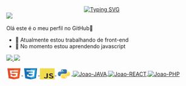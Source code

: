 <div align="center">
  <a href="https://git.io/typing-svg" target="_blank"><img src="https://readme-typing-svg.demolab.com?           font=Fira+Code&weight=600&size=25&duration=4000&pause=1000&color=1F2232center=true&vCenter=true&width=435&lines=Hi!+My+name+is+João!;Welcome." alt="Typing SVG" /></a>
</div>
<div>
    <a href="https://www.instagram.com/joaorochadev/" target="_blank"> 
    <img src="https://img.shields.io/badge/-Instagram-%23E4405F?style=for-the- badge&logo=instagram&logoColor=white" target="_blank"></a>
</div>

Olá este é o meu perfil no GitHub👋

- 🔭 Atualmente estou trabalhando de front-end
- 🌱 No momento estou aprendendo javascript

<div>
  <a href="https://github.com/Joaorocha07">
  <img height="180em" src="https://github-readme-stats.vercel.app/api?username=Joaorocha07&show_icons=true&theme=merko&include_all_comits=true&count_private=true"/>
  <img height="180em" src="https://github-readme-stats.vercel.app/api/top-langs/?username=Joaorocha07&layout=compact&langs_count=16&theme=merko" />
</div>

<div style="display: inline_block"><br>
  <img align="center" alt="Joao-HTML" height="30" width="40"    src="https://raw.githubusercontent.com/devicons/devicon/1119b9f84c0290e0f0b38982099a2bd027a48bf1/icons/html5/html5-original.svg" />
  <img align="center" alt="Joao-CSS" height="30" width="40" src="https://raw.githubusercontent.com/devicons/devicon/1119b9f84c0290e0f0b38982099a2bd027a48bf1/icons/css3/css3-original.svg" />
  <img align="center" alt="Joao-JS" height="30" width="40" src="https://raw.githubusercontent.com/devicons/devicon/1119b9f84c0290e0f0b38982099a2bd027a48bf1/icons/javascript/javascript-original.svg" />
    <img align="center" alt="Joao-JS" height="30" width="40" src="https://raw.githubusercontent.com/devicons/devicon/1119b9f84c0290e0f0b38982099a2bd027a48bf1/icons/python/python-original.svg" />
    <img align="center" alt="Joao-JAVA" height="30" width="40" 
src="https://cdn.jsdelivr.net/gh/devicons/devicon/icons/java/java-original.svg" />
    <img align="center" alt="Joao-REACT" height="30" width="40"
src="https://cdn.jsdelivr.net/gh/devicons/devicon/icons/react/react-original.svg" />
    <img align="center" alt="Joao-PHP" height="30" width="40"
src="https://cdn.jsdelivr.net/gh/devicons/devicon/icons/php/php-plain.svg" />
          
          

